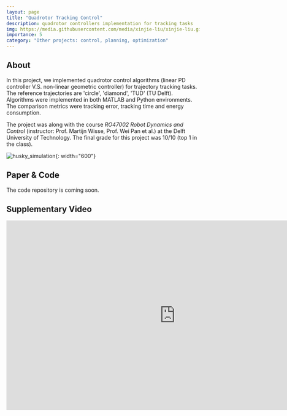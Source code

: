 ```yaml
---
layout: page
title: "Quadrotor Tracking Control"
description: quadrotor controllers implementation for tracking tasks
img: https://media.githubusercontent.com/media/xinjie-liu/xinjie-liu.github.io/main/assets/img/quadrotor.gif
importance: 5
category: "Other projects: control, planning, optimization"
---
```


## About

In this project, we implemented quadrotor control algorithms (linear PD controller V.S. non-linear geometric controller) for trajectory tracking tasks. The reference trajectories are 'circle', 'diamond', 'TUD' (TU Delft). Algorithms were implemented in both MATLAB and Python environments. The comparison metrics were tracking error, tracking time and energy consumption.

The project was along with the course *RO47002 Robot Dynamics and Control* (instructor: Prof. Martijn Wisse, Prof. Wei Pan et al.) at the Delft University of Technology. The final grade for this project was 10/10 (top 1 in the class).

![husky_simulation](https://media.githubusercontent.com/media/xinjie-liu/xinjie-liu.github.io/main/assets/img/quadrotor.gif){: width="600"}

## Paper & Code

<!-- TODO: cool responsive image -->

The code repository is coming soon. 

## Supplementary Video

<iframe width="880" height="495" src="https://www.youtube.com/embed/s3RZ_c0Nhek" title="YouTube video player" frameborder="0" allow="accelerometer; autoplay; clipboard-write; encrypted-media; gyroscope; picture-in-picture" allowfullscreen></iframe>